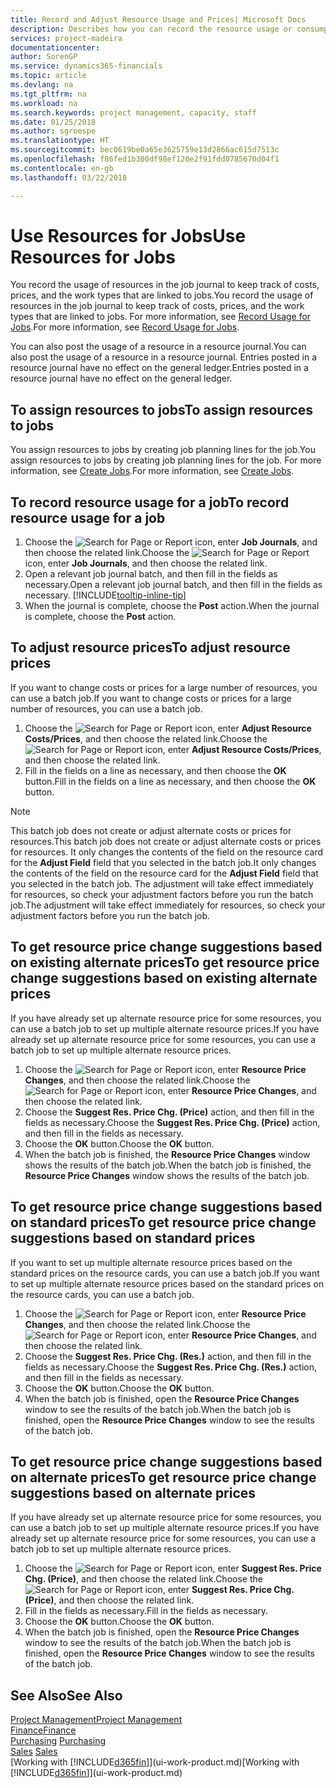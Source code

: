 ```yaml
---
title: Record and Adjust Resource Usage and Prices| Microsoft Docs
description: Describes how you can record the resource usage or consumption associated with a job, to keep track and manage costs, prices, and work types.
services: project-madeira
documentationcenter: 
author: SorenGP
ms.service: dynamics365-financials
ms.topic: article
ms.devlang: na
ms.tgt_pltfrm: na
ms.workload: na
ms.search.keywords: project management, capacity, staff
ms.date: 01/25/2018
ms.author: sgroespe
ms.translationtype: HT
ms.sourcegitcommit: bec0619be0a65e3625759e13d2866ac615d7513c
ms.openlocfilehash: f86fed1b300df98ef120e2f91fdd0785670d04f1
ms.contentlocale: en-gb
ms.lasthandoff: 03/22/2018

---
```

# <a name="use-resources-for-jobs"></a><span data-ttu-id="d91dc-103">Use Resources for Jobs</span><span class="sxs-lookup"><span data-stu-id="d91dc-103">Use Resources for Jobs</span></span>
<span data-ttu-id="d91dc-104">You record the usage of resources in the job journal to keep track of costs, prices, and the work types that are linked to jobs.</span><span class="sxs-lookup"><span data-stu-id="d91dc-104">You record the usage of resources in the job journal to keep track of costs, prices, and the work types that are linked to jobs.</span></span> <span data-ttu-id="d91dc-105">For more information, see [Record Usage for Jobs](projects-how-record-job-usage.md).</span><span class="sxs-lookup"><span data-stu-id="d91dc-105">For more information, see [Record Usage for Jobs](projects-how-record-job-usage.md).</span></span>

<span data-ttu-id="d91dc-106">You can also post the usage of a resource in a resource journal.</span><span class="sxs-lookup"><span data-stu-id="d91dc-106">You can also post the usage of a resource in a resource journal.</span></span> <span data-ttu-id="d91dc-107">Entries posted in a resource journal have no effect on the general ledger.</span><span class="sxs-lookup"><span data-stu-id="d91dc-107">Entries posted in a resource journal have no effect on the general ledger.</span></span>

## <a name="to-assign-resources-to-jobs"></a><span data-ttu-id="d91dc-108">To assign resources to jobs</span><span class="sxs-lookup"><span data-stu-id="d91dc-108">To assign resources to jobs</span></span>
<span data-ttu-id="d91dc-109">You assign resources to jobs by creating job planning lines for the job.</span><span class="sxs-lookup"><span data-stu-id="d91dc-109">You assign resources to jobs by creating job planning lines for the job.</span></span> <span data-ttu-id="d91dc-110">For more information, see [Create Jobs](projects-how-create-jobs.md).</span><span class="sxs-lookup"><span data-stu-id="d91dc-110">For more information, see [Create Jobs](projects-how-create-jobs.md).</span></span>

## <a name="to-record-resource-usage-for-a-job"></a><span data-ttu-id="d91dc-111">To record resource usage for a job</span><span class="sxs-lookup"><span data-stu-id="d91dc-111">To record resource usage for a job</span></span>
1. <span data-ttu-id="d91dc-112">Choose the ![Search for Page or Report](media/ui-search/search_small.png "Search for Page or Report icon") icon, enter **Job Journals**, and then choose the related link.</span><span class="sxs-lookup"><span data-stu-id="d91dc-112">Choose the ![Search for Page or Report](media/ui-search/search_small.png "Search for Page or Report icon") icon, enter **Job Journals**, and then choose the related link.</span></span>
2. <span data-ttu-id="d91dc-113">Open a relevant job journal batch, and then fill in the fields as necessary.</span><span class="sxs-lookup"><span data-stu-id="d91dc-113">Open a relevant job journal batch, and then fill in the fields as necessary.</span></span> [!INCLUDE[tooltip-inline-tip](includes/tooltip-inline-tip_md.md)]
3. <span data-ttu-id="d91dc-114">When the journal is complete, choose the **Post** action.</span><span class="sxs-lookup"><span data-stu-id="d91dc-114">When the journal is complete, choose the **Post** action.</span></span>

## <a name="to-adjust-resource-prices"></a><span data-ttu-id="d91dc-115">To adjust resource prices</span><span class="sxs-lookup"><span data-stu-id="d91dc-115">To adjust resource prices</span></span>
<span data-ttu-id="d91dc-116">If you want to change costs or prices for a large number of resources, you can use a batch job.</span><span class="sxs-lookup"><span data-stu-id="d91dc-116">If you want to change costs or prices for a large number of resources, you can use a batch job.</span></span>  

1. <span data-ttu-id="d91dc-117">Choose the ![Search for Page or Report](media/ui-search/search_small.png "Search for Page or Report icon") icon, enter **Adjust Resource Costs/Prices**, and then choose the related link.</span><span class="sxs-lookup"><span data-stu-id="d91dc-117">Choose the ![Search for Page or Report](media/ui-search/search_small.png "Search for Page or Report icon") icon, enter **Adjust Resource Costs/Prices**, and then choose the related link.</span></span>
2. <span data-ttu-id="d91dc-118">Fill in the fields on a line as necessary, and then choose the **OK** button.</span><span class="sxs-lookup"><span data-stu-id="d91dc-118">Fill in the fields on a line as necessary, and then choose the **OK** button.</span></span>

> [!NOTE]  
>   <span data-ttu-id="d91dc-119">This batch job does not create or adjust alternate costs or prices for resources.</span><span class="sxs-lookup"><span data-stu-id="d91dc-119">This batch job does not create or adjust alternate costs or prices for resources.</span></span> <span data-ttu-id="d91dc-120">It only changes the contents of the field on the resource card for the **Adjust Field** field that you selected in the batch job.</span><span class="sxs-lookup"><span data-stu-id="d91dc-120">It only changes the contents of the field on the resource card for the **Adjust Field** field that you selected in the batch job.</span></span> <span data-ttu-id="d91dc-121">The adjustment will take effect immediately for resources, so check your adjustment factors before you run the batch job.</span><span class="sxs-lookup"><span data-stu-id="d91dc-121">The adjustment will take effect immediately for resources, so check your adjustment factors before you run the batch job.</span></span>

## <a name="to-get-resource-price-change-suggestions-based-on-existing-alternate-prices"></a><span data-ttu-id="d91dc-122">To get resource price change suggestions based on existing alternate prices</span><span class="sxs-lookup"><span data-stu-id="d91dc-122">To get resource price change suggestions based on existing alternate prices</span></span>
<span data-ttu-id="d91dc-123">If you have already set up alternate resource price for some resources, you can use a batch job to set up multiple alternate resource prices.</span><span class="sxs-lookup"><span data-stu-id="d91dc-123">If you have already set up alternate resource price for some resources, you can use a batch job to set up multiple alternate resource prices.</span></span>

1. <span data-ttu-id="d91dc-124">Choose the ![Search for Page or Report](media/ui-search/search_small.png "Search for Page or Report icon") icon, enter **Resource Price Changes**, and then choose the related link.</span><span class="sxs-lookup"><span data-stu-id="d91dc-124">Choose the ![Search for Page or Report](media/ui-search/search_small.png "Search for Page or Report icon") icon, enter **Resource Price Changes**, and then choose the related link.</span></span>
2. <span data-ttu-id="d91dc-125">Choose the **Suggest Res. Price Chg. (Price)** action, and then fill in the fields as necessary.</span><span class="sxs-lookup"><span data-stu-id="d91dc-125">Choose the **Suggest Res. Price Chg. (Price)** action, and then fill in the fields as necessary.</span></span>
3. <span data-ttu-id="d91dc-126">Choose the **OK** button.</span><span class="sxs-lookup"><span data-stu-id="d91dc-126">Choose the **OK** button.</span></span>  
4. <span data-ttu-id="d91dc-127">When the batch job is finished, the **Resource Price Changes** window shows the results of the batch job.</span><span class="sxs-lookup"><span data-stu-id="d91dc-127">When the batch job is finished, the **Resource Price Changes** window shows the results of the batch job.</span></span>

## <a name="to-get-resource-price-change-suggestions-based-on-standard-prices"></a><span data-ttu-id="d91dc-128">To get resource price change suggestions based on standard prices</span><span class="sxs-lookup"><span data-stu-id="d91dc-128">To get resource price change suggestions based on standard prices</span></span>
<span data-ttu-id="d91dc-129">If you want to set up multiple alternate resource prices based on the standard prices on the resource cards, you can use a batch job.</span><span class="sxs-lookup"><span data-stu-id="d91dc-129">If you want to set up multiple alternate resource prices based on the standard prices on the resource cards, you can use a batch job.</span></span>  

1. <span data-ttu-id="d91dc-130">Choose the ![Search for Page or Report](media/ui-search/search_small.png "Search for Page or Report icon") icon, enter **Resource Price Changes**, and then choose the related link.</span><span class="sxs-lookup"><span data-stu-id="d91dc-130">Choose the ![Search for Page or Report](media/ui-search/search_small.png "Search for Page or Report icon") icon, enter **Resource Price Changes**, and then choose the related link.</span></span>
2. <span data-ttu-id="d91dc-131">Choose the **Suggest Res. Price Chg. (Res.)** action, and then fill in the fields as necessary.</span><span class="sxs-lookup"><span data-stu-id="d91dc-131">Choose the **Suggest Res. Price Chg. (Res.)** action, and then fill in the fields as necessary.</span></span>  
3. <span data-ttu-id="d91dc-132">Choose the **OK** button.</span><span class="sxs-lookup"><span data-stu-id="d91dc-132">Choose the **OK** button.</span></span>  
4. <span data-ttu-id="d91dc-133">When the batch job is finished, open the **Resource Price Changes** window to see the results of the batch job.</span><span class="sxs-lookup"><span data-stu-id="d91dc-133">When the batch job is finished, open the **Resource Price Changes** window to see the results of the batch job.</span></span>

## <a name="to-get-resource-price-change-suggestions-based-on-alternate-prices"></a><span data-ttu-id="d91dc-134">To get resource price change suggestions based on alternate prices</span><span class="sxs-lookup"><span data-stu-id="d91dc-134">To get resource price change suggestions based on alternate prices</span></span>
<span data-ttu-id="d91dc-135">If you have already set up alternate resource price for some resources, you can use a batch job to set up multiple alternate resource prices.</span><span class="sxs-lookup"><span data-stu-id="d91dc-135">If you have already set up alternate resource price for some resources, you can use a batch job to set up multiple alternate resource prices.</span></span>

1. <span data-ttu-id="d91dc-136">Choose the ![Search for Page or Report](media/ui-search/search_small.png "Search for Page or Report icon") icon, enter **Suggest Res. Price Chg. (Price)**, and then choose the related link.</span><span class="sxs-lookup"><span data-stu-id="d91dc-136">Choose the ![Search for Page or Report](media/ui-search/search_small.png "Search for Page or Report icon") icon, enter **Suggest Res. Price Chg. (Price)**, and then choose the related link.</span></span>  
2. <span data-ttu-id="d91dc-137">Fill in the fields as necessary.</span><span class="sxs-lookup"><span data-stu-id="d91dc-137">Fill in the fields as necessary.</span></span>
3. <span data-ttu-id="d91dc-138">Choose the **OK** button.</span><span class="sxs-lookup"><span data-stu-id="d91dc-138">Choose the **OK** button.</span></span>  
4. <span data-ttu-id="d91dc-139">When the batch job is finished, open the **Resource Price Changes** window to see the results of the batch job.</span><span class="sxs-lookup"><span data-stu-id="d91dc-139">When the batch job is finished, open the **Resource Price Changes** window to see the results of the batch job.</span></span>

## <a name="see-also"></a><span data-ttu-id="d91dc-140">See Also</span><span class="sxs-lookup"><span data-stu-id="d91dc-140">See Also</span></span>
[<span data-ttu-id="d91dc-141">Project Management</span><span class="sxs-lookup"><span data-stu-id="d91dc-141">Project Management</span></span>](projects-manage-projects.md)  
[<span data-ttu-id="d91dc-142">Finance</span><span class="sxs-lookup"><span data-stu-id="d91dc-142">Finance</span></span>](finance.md)  
<span data-ttu-id="d91dc-143">[Purchasing](purchasing-manage-purchasing.md)       </span><span class="sxs-lookup"><span data-stu-id="d91dc-143">[Purchasing](purchasing-manage-purchasing.md)       </span></span>  
<span data-ttu-id="d91dc-144">[Sales](sales-manage-sales.md)   </span><span class="sxs-lookup"><span data-stu-id="d91dc-144">[Sales](sales-manage-sales.md)   </span></span>  
<span data-ttu-id="d91dc-145">[Working with [!INCLUDE[d365fin](includes/d365fin_md.md)]](ui-work-product.md)</span><span class="sxs-lookup"><span data-stu-id="d91dc-145">[Working with [!INCLUDE[d365fin](includes/d365fin_md.md)]](ui-work-product.md)</span></span>  


